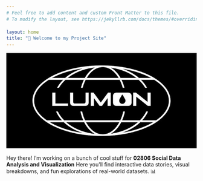 ```yaml
---
# Feel free to add content and custom Front Matter to this file.
# To modify the layout, see https://jekyllrb.com/docs/themes/#overriding-theme-defaults

layout: home
title: "👋 Welcome to my Project Site"
---
```


<div class="hero-banner">
  <img src="/assets/img/hero.jpg" alt="Banner" />
</div>

Hey there! I’m working on a bunch of cool stuff for **02806 Social Data Analysis and Visualization**
Here you'll find interactive data stories, visual breakdowns, and fun explorations of real-world datasets. 📊